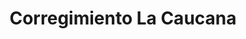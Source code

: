 ---
title: Corregimiento La Caucana
nombre_comunidad: Corregimiento La Caucana
municipio: Tarazá
departamento: Antioquia
descripcion: >-
  Son cerca de 600 familias, y se identifica  como una comunidad fuerte
  organizativamente, con procesos incipientes de asociaciones juveniles y de
  mujeres. Se dedican principalmente a la agricultura (cacao, caucho y pancoger)
  y cultivo de especies menores (ganadería doble propósito, apicultura y
  piscicultura)
num_personas: 2500
num_familias: 600
min_distancia_casco_urbano: 60
km_distancia_casco_urbano: 25
vias_acceso: >-
  La mayoría de carretera es destapada y es muy pantanosa lo cual hace que haya
  riesgo de accidentes.
infraestructura_comunitaria:
  - Instituciones educativas (IE)
  - Vivero
  - Centro de salud
  - Centro de Desarrollo Integral (CDI)
  - Caseta comunal
  - Centro día
  - Centro integración comunitaria
  - Espacios deportivos
  - Iglesias
  - Plaza de mercado
notas_infraestructura_comunitaria: ''
liderazgo_comunidad:
  - 'Se identifican liderazgos representativos. '
inclusion_diversidad_genero: >-
  Se identifica una participación de jóvenes por medio de los colectivos y de
  mujeres en asociaciones productivas 
comentarios_conectividad: La señal es inestable, con acceso limitado.
punto_SOLE: Salón Parroquial
comentarios_punto_SOLE:
  - >-
    https://padlet.com/comunidadlacaucana/sole-comunidad-la-caucana-16ywkkdppg0nuqyk
ppales_actividades_economicas_vocacion_productiva: []
comentarios_ppales_actividades_economicas_vocacion_productiva: |-
  El Caucho y la ganadería componen la segunda línea productiva en importancia.
  Agricultura (cacao, café plátano, yuca, maíz, ñame).
  Especies menores (Pollos, cerdos y piscicultura) y ganadería doble propósito
  Minería artesanal
comunidad_sostenible_uso_suelo: null
org_con_proyeccion: []
servicios_publicos_comunidades_focalizadas: []
comunidades_focalizadas_educacion_infraestructura_educativa:
  - Institución educativa
comunidades_focalizadas_practicas_organizativas:
  - Asociaciones productivas
  - Mesa integral de desarrollo La caucana
  - Colectivo de jóvenes
  - Junta de Acción Comunal
  - Junta de Acción Comunal
conectividad_minima: Regular
iniciativas_priorizadas:
  - >-
    En esta comunidad el programa WLH trabajó con microemprendimientos para
    construir habilidades y competencias que les permita fortalecer su pequeño
    negocio
  - ' y de esta forma contribuir al mejoramiento de los medios de vida'
  - ' por medio de negocios viables'
  - ' rentables y sostenibles.'
org_focalizada: []
riesgo: ''
otros_programas_USAID:
  - 'No'
alianzas_colaboradores:
  - PDET está adelantando varias acciones en el corregimiento (Placa huella
  - |2-
     fortalecimiento cacao)
    Gobernación -Fedecacao
    Administración municipal (Linea productiva plátano)
posibilidad_iniciativas_conjuntas_aliados_2:
  - Empresa privada
  - Aula educativa para los estudiantes de bachillerato
  - Placa huella
  - Fortalecimiento del cultivo de cacao
  - Linea productiva del plátano
actividades_ocio:
  - Fútbol
  - >-
    "Huellas ecológicas (Grupo de niños y niñas quetienen un vivero, hacen
    reforestación y jornadas de limpieza)"
medios_comunicacion_narrativas_locales:
  - |-
    Emisora la Caucana
    Semillero Protegiendo lo nuestro
num_visitas_realizadas: 3
num_diagnosticos_rurales_participativos_realizados: 1
infraestructura_salud_atencion_psicosocial: []
notas_infraestructura_salud_atencion_psicosocial: >-
  Gracias al convenio USAID - OIM - HOMO, el ESE HOSPITAL SAN ANTONIO ofrece
  servicio de telemedicina para psiquiatría y psicología. También ya habilitó el
  servicio presencial de fisioterapia, terapia ocupacional y fonoaudiología. 
num_visitas_predio: 19
url: /comunidad-focalizada/corregimiento-la-caucana
layout: single
download_file: /reportes/corregimiento-la-caucana.pdf

---